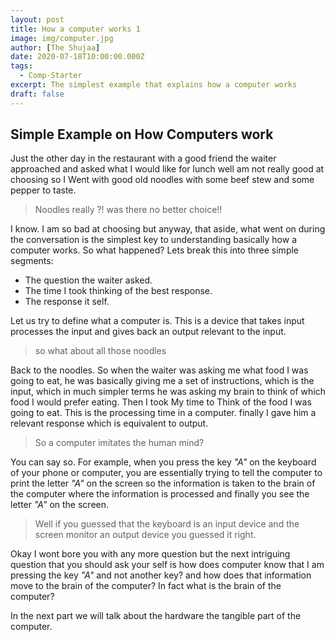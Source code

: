 ```yaml
---
layout: post
title: How a computer works 1
image: img/computer.jpg
author: [The Shujaa]
date: 2020-07-18T10:00:00.000Z
tags:
  - Comp-Starter
excerpt: The simplest example that explains how a computer works
draft: false
---
```


## Simple Example on How Computers work

Just the other day in the restaurant with a good friend the waiter approached and asked what I would like for lunch well am not really good at choosing so I Went with good old noodles with some beef stew and some pepper to taste.

> Noodles really ?!  was there no better choice!!

I know. I am so bad at choosing but anyway, that aside, what went on during the conversation is the simplest key to understanding basically how a computer works. So what happened? Lets break this into three simple segments:
 - The question the waiter asked.
 - The time I took thinking of the best response.
 - The response it self.

Let us try to define what a computer is. This is a device that takes input processes the input and gives back an output relevant to the input.


> so what about all those noodles

Back to the noodles. So when the waiter was asking me what food I was going to eat, he was basically giving me a set of instructions, which is the input, which in much simpler terms he was asking my brain to think of which food I would prefer eating. Then I took My time to Think of the food I was going to eat. This is the processing time in a computer. finally I gave him a relevant response which is equivalent to output.

>So a computer imitates the human mind?

You can say so. For example, when you press the key _"A"_ on the keyboard of your phone or computer, you are essentially trying to tell the computer to print the letter _"A"_ on the screen so the information is taken to the brain of the computer where the information is processed and finally you see the letter _"A"_ on the screen.

>Well if you guessed that the keyboard is an input device and the screen monitor an output device you guessed it right.

 Okay I wont bore you with any more question but the next intriguing question that you should ask your self is how does computer know that I am pressing the key _"A"_ and not another key? and how does that information move to the brain of the computer? In fact what is the brain of the computer?


 In the next part we will talk about the hardware the tangible part of the computer.







